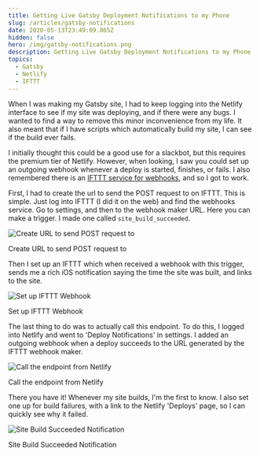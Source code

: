 ```yaml
---
title: Getting Live Gatsby Deployment Notifications to my Phone
slug: /articles/gatsby-notifications
date: 2020-05-13T23:49:09.865Z
hidden: false
hero: /img/gatsby-notifications.png
description: Getting Live Gatsby Deployment Notifications to my Phone
topics:
  - Gatsby
  - Netlify
  - IFTTT
---
```

When I was making my Gatsby site, I had to keep logging into the Netlify interface to see if my site was deploying, and if there were any bugs. I wanted to find a way to remove this minor inconvenience from my life. It also meant that if I have scripts which automatically build my site, I can see if the build ever fails.

I initially thought this could be a good use for a slackbot, but this requires the premium tier of Netlify. However, when looking, I saw you could set up an outgoing webhook whenever a deploy is started, finishes, or fails. I also remembered there is an [IFTTT service for webhooks](https://ifttt.com/maker_webhooks), and so I got to work.

First, I had to create the url to send the POST request to on IFTTT. This is simple. Just log into IFTTT (I did it on the web) and find the webhooks service. Go to settings, and then to the webhook maker URL. Here you can make a trigger. I made one called `site_build_succeeded`. 

![Create URL to send POST request to](/img/notifications-1.jpg "Create URL to send POST request to")<p class="caption">Create URL to send POST request to</p>

Then I set up an IFTTT which when received a webhook with this trigger, sends me a rich iOS notification saying the time the site was built, and links to the site. 

![Set up IFTTT Webhook](/img/notifications-2.jpg "Set up IFTTT Webhook")<p class="caption">Set up IFTTT Webhook</p>

The last thing to do was to actually call this endpoint. To do this, I logged into Netlify and went to 'Deploy Notifications' in settings. I added an outgoing webhook when a deploy succeeds to the URL generated by the IFTTT webhook maker.

![Call the endpoint from Netlify](/img/notifications-3.jpg "Call the endpoint from Netlify")<p class="caption">Call the endpoint from Netlify</p>

There you have it! Whenever my site builds, I'm the first to know. I also set one up for build failures, with a link to the Netlify 'Deploys' page, so I can quickly see why it failed. 

![Site Build Succeeded Notification](/img/notifications-4.png "Site Build Succeeded Notification")<p class="caption">Site Build Succeeded Notification</p>